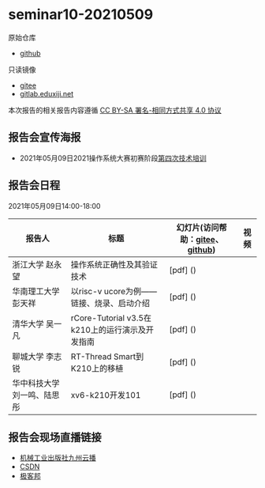 # seminar10-20210509

原始仓库
 * [github](https://github.com/oscomp/seminar10-20210509/blob/main/README.md)

只读镜像
 * [gitee](https://gitee.com/oscomp/seminar10-20210509)
 * [gitlab.eduxiji.net](https://gitlab.eduxiji.net/oscomp/seminar10-20210509)

本次报告的相关报告内容遵循 [CC BY-SA 署名-相同方式共享 4.0 协议](https://creativecommons.org/licenses/by-sa/4.0/deed.zh)

## 报告会宣传海报

 * 2021年05月09日2021操作系统大赛初赛阶段[第四次技术培训](https://mp.weixin.qq.com/s?__biz=MzI2MjI1NDMxOQ==&mid=2247487742&idx=2&sn=3a1bd1870396ec25fba94b8385df517f)

## 报告会日程

2021年05月09日14:00-18:00

| 报告人 | 标题                              | 幻灯片(访问帮助：[gitee](https://gitee.com/oscomp/seminar0-20201226/blob/main/20210110-tencent-help.pdf)、[github](https://github.com/oscomp/seminar0-20201226/blob/main/20210110-tencent-help.pdf)) | 视频 |
| ------ | --------------------------------- | ------------------------------------------------------------ | ---- |
| 浙江大学 赵永望 | 操作系统正确性及其验证技术 | [pdf] () |      | 
| 华南理工大学 彭天祥 | 以risc-v ucore为例——链接、烧录、启动介绍 | [pdf] () |      | 
| 清华大学 吴一凡 | rCore-Tutorial v3.5在k210上的运行演示及开发指南 | [pdf] () |      | 
| 聊城大学 李志锐 | RT-Thread Smart到K210上的移植 | [pdf] () |      | 
| 华中科技大学 刘一鸣、陆思彤 | xv6-k210开发101 | [pdf] () |      | 

## 报告会现场直播链接
 * [机械工业出版社九州云播](https://live.eyunbo.cn/live/59915?uin=1729)
 * [CSDN](https://live.csdn.net/room/wl5875/1tVpNWgw)
 * [极客邦](https://live.infoq.cn/room/858)
